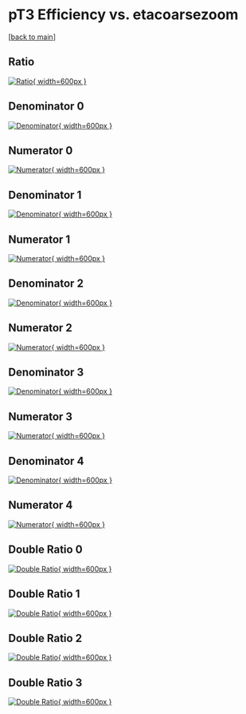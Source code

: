 # pT3 Efficiency vs. etacoarsezoom

[[back to main](./)]



## Ratio

[![Ratio](../mtv/var/pT3_xtr_13_0_eff_etacoarsezoom.png){ width=600px }](../mtv/var/pT3_xtr_13_0_eff_etacoarsezoom.pdf)

## Denominator 0

[![Denominator](../mtv/den/pT3_xtr_13_0_eff_etacoarsezoom_den0.png){ width=600px }](../mtv/den/pT3_xtr_13_0_eff_etacoarsezoom_den0.pdf)

## Numerator 0

[![Numerator](../mtv/num/pT3_xtr_13_0_eff_etacoarsezoom_num0.png){ width=600px }](../mtv/num/pT3_xtr_13_0_eff_etacoarsezoom_num0.pdf)

## Denominator 1

[![Denominator](../mtv/den/pT3_xtr_13_0_eff_etacoarsezoom_den1.png){ width=600px }](../mtv/den/pT3_xtr_13_0_eff_etacoarsezoom_den1.pdf)

## Numerator 1

[![Numerator](../mtv/num/pT3_xtr_13_0_eff_etacoarsezoom_num1.png){ width=600px }](../mtv/num/pT3_xtr_13_0_eff_etacoarsezoom_num1.pdf)

## Denominator 2

[![Denominator](../mtv/den/pT3_xtr_13_0_eff_etacoarsezoom_den2.png){ width=600px }](../mtv/den/pT3_xtr_13_0_eff_etacoarsezoom_den2.pdf)

## Numerator 2

[![Numerator](../mtv/num/pT3_xtr_13_0_eff_etacoarsezoom_num2.png){ width=600px }](../mtv/num/pT3_xtr_13_0_eff_etacoarsezoom_num2.pdf)

## Denominator 3

[![Denominator](../mtv/den/pT3_xtr_13_0_eff_etacoarsezoom_den3.png){ width=600px }](../mtv/den/pT3_xtr_13_0_eff_etacoarsezoom_den3.pdf)

## Numerator 3

[![Numerator](../mtv/num/pT3_xtr_13_0_eff_etacoarsezoom_num3.png){ width=600px }](../mtv/num/pT3_xtr_13_0_eff_etacoarsezoom_num3.pdf)

## Denominator 4

[![Denominator](../mtv/den/pT3_xtr_13_0_eff_etacoarsezoom_den4.png){ width=600px }](../mtv/den/pT3_xtr_13_0_eff_etacoarsezoom_den4.pdf)

## Numerator 4

[![Numerator](../mtv/num/pT3_xtr_13_0_eff_etacoarsezoom_num4.png){ width=600px }](../mtv/num/pT3_xtr_13_0_eff_etacoarsezoom_num4.pdf)

## Double Ratio 0

[![Double Ratio](../mtv/ratio/pT3_xtr_13_0_eff_etacoarsezoom_ratio0.png){ width=600px }](../mtv/ratio/pT3_xtr_13_0_eff_etacoarsezoom_ratio0.pdf)

## Double Ratio 1

[![Double Ratio](../mtv/ratio/pT3_xtr_13_0_eff_etacoarsezoom_ratio1.png){ width=600px }](../mtv/ratio/pT3_xtr_13_0_eff_etacoarsezoom_ratio1.pdf)

## Double Ratio 2

[![Double Ratio](../mtv/ratio/pT3_xtr_13_0_eff_etacoarsezoom_ratio2.png){ width=600px }](../mtv/ratio/pT3_xtr_13_0_eff_etacoarsezoom_ratio2.pdf)

## Double Ratio 3

[![Double Ratio](../mtv/ratio/pT3_xtr_13_0_eff_etacoarsezoom_ratio3.png){ width=600px }](../mtv/ratio/pT3_xtr_13_0_eff_etacoarsezoom_ratio3.pdf)

